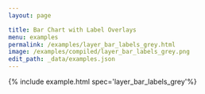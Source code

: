 ```yaml
---
layout: page

title: Bar Chart with Label Overlays
menu: examples
permalink: /examples/layer_bar_labels_grey.html
image: /examples/compiled/layer_bar_labels_grey.png
edit_path: _data/examples.json
---
```




{% include example.html spec='layer_bar_labels_grey'%}
